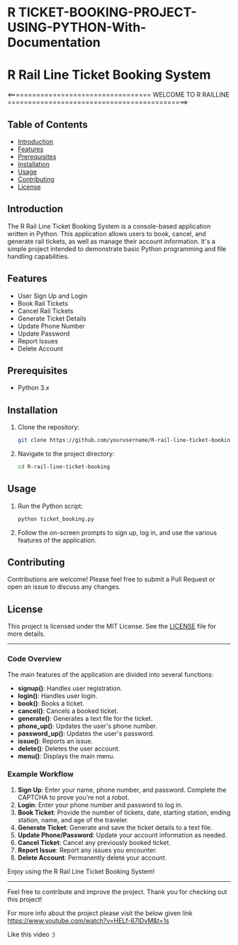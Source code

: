 # R TICKET-BOOKING-PROJECT-USING-PYTHON-With-Documentation

# R Rail Line Ticket Booking System 

<=================================== WELCOME TO R RAILLINE ============================================>


## Table of Contents
- [Introduction](#introduction)
- [Features](#features)
- [Prerequisites](#prerequisites)
- [Installation](#installation)
- [Usage](#usage)
- [Contributing](#contributing)
- [License](#license)

## Introduction
The R Rail Line Ticket Booking System is a console-based application written in Python. This application allows users to book, cancel, and generate rail tickets, as well as manage their account information. It's a simple project intended to demonstrate basic Python programming and file handling capabilities.

## Features
- User Sign Up and Login
- Book Rail Tickets
- Cancel Rail Tickets
- Generate Ticket Details
- Update Phone Number
- Update Password
- Report Issues
- Delete Account

## Prerequisites
- Python 3.x

## Installation
1. Clone the repository:
    ```sh
    git clone https://github.com/yourusername/R-rail-line-ticket-booking.git
    ```
2. Navigate to the project directory:
    ```sh
    cd R-rail-line-ticket-booking
    ```

## Usage
1. Run the Python script:
    ```sh
    python ticket_booking.py
    ```
2. Follow the on-screen prompts to sign up, log in, and use the various features of the application.

## Contributing
Contributions are welcome! Please feel free to submit a Pull Request or open an issue to discuss any changes.

## License
This project is licensed under the MIT License. See the [LICENSE](LICENSE) file for more details.

---

### Code Overview

The main features of the application are divided into several functions:

- **signup()**: Handles user registration.
- **login()**: Handles user login.
- **book()**: Books a ticket.
- **cancel()**: Cancels a booked ticket.
- **generate()**: Generates a text file for the ticket.
- **phone_up()**: Updates the user's phone number.
- **password_up()**: Updates the user's password.
- **issue()**: Reports an issue.
- **delete()**: Deletes the user account.
- **menu()**: Displays the main menu.

### Example Workflow

1. **Sign Up**: Enter your name, phone number, and password. Complete the CAPTCHA to prove you're not a robot.
2. **Login**: Enter your phone number and password to log in.
3. **Book Ticket**: Provide the number of tickets, date, starting station, ending station, name, and age of the traveler.
4. **Generate Ticket**: Generate and save the ticket details to a text file.
5. **Update Phone/Password**: Update your account information as needed.
6. **Cancel Ticket**: Cancel any previously booked ticket.
7. **Report Issue**: Report any issues you encounter.
8. **Delete Account**: Permanently delete your account.

Enjoy using the R Rail Line Ticket Booking System!

---

Feel free to contribute and improve the project. Thank you for checking out this project!


For more info about the project please visit the below given link
https://www.youtube.com/watch?v=HELf-67IDvM&t=1s


Like this video :)
